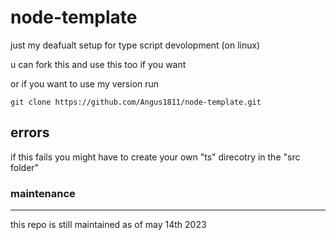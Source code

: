 # node-template

just my deafualt setup for type script devolopment (on linux)

u can fork this and use this too if you want

or if you want to use my version run

`git clone https://github.com/Angus1811/node-template.git`

## errors

if this fails you might have to create your own "ts" direcotry in the "src folder"

### maintenance

---

this repo is still maintained as of may 14th 2023
